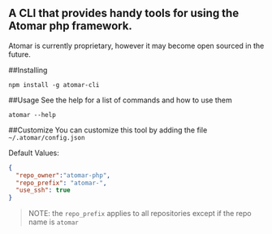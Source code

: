 A CLI that provides handy tools for using the Atomar php framework.
--

Atomar is currently proprietary, however it may become open sourced in the future.

##Installing
```
npm install -g atomar-cli
```

##Usage
See the help for a list of commands and how to use them
```
atomar --help
```

##Customize
You can customize this tool by adding the file `~/.atomar/config.json`

Default Values:

```json
{
  "repo_owner":"atomar-php",
  "repo_prefix": "atomar-",
  "use_ssh": true
}
```

> NOTE: the `repo_prefix` applies to all repositories except if the repo name is `atomar`